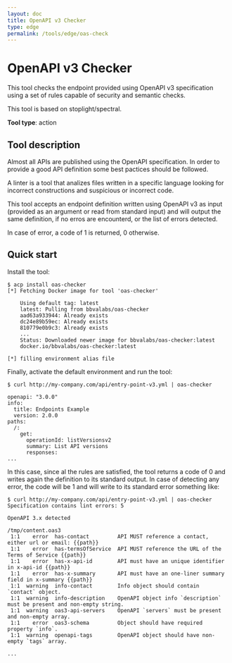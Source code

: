 ```yaml
---
layout: doc
title: OpenAPI v3 Checker
type: edge
permalink: /tools/edge/oas-check
---
```


# OpenAPI v3 Checker

This tool checks the endpoint provided using OpenAPI v3 specification
using a set of rules capable of security and semantic checks.

This tool is based on stoplight/spectral.

**Tool type**: action

## Tool description

Almost all APIs are published using the OpenAPI specification. In order to
provide a good API definition some best pactices should be followed.

A linter is a tool that analizes files written in a specific language looking
for incorrect constructions and suspicious or incorrect code.

This tool accepts an endpoint definition written using OpenAPI v3 as input
(provided as an argument or read from standard input) and will output the same
definition, if no erros are encounterd, or the list of errors detected.

In case of error, a code of 1 is returned, 0 otherwise.

## Quick start

Install the tool:

```console
$ acp install oas-checker
[*] Fetching Docker image for tool 'oas-checker'

    Using default tag: latest
    latest: Pulling from bbvalabs/oas-checker
    aad63a933944: Already exists
    dc24e89b59ec: Already exists
    810779e0b9c3: Already exists
    ...
    Status: Downloaded newer image for bbvalabs/oas-checker:latest
    docker.io/bbvalabs/oas-checker:latest

[*] filling environment alias file
```

Finally, activate the default environment and run the tool:

```console
$ curl http://my-company.com/api/entry-point-v3.yml | oas-checker

openapi: "3.0.0"
info:
  title: Endpoints Example
  version: 2.0.0
paths:
  /:
    get:
      operationId: listVersionsv2
      summary: List API versions
      responses:
...
```

In this case, since al the rules are satisfied,
the tool returns a code of 0 and writes again the definition to its standard
output. In case of detecting any error, the code will be 1 and will write to
its standard error something like:

```console
$ curl http://my-company.com/api/entry-point-v3.yml | oas-checker
Specification contains lint errors: 5

OpenAPI 3.x detected

/tmp/content.oas3
 1:1    error  has-contact         API MUST reference a contact, either url or email: {{path}}
 1:1    error  has-termsOfService  API MUST reference the URL of the Terms of Service {{path}}
 1:1    error  has-x-api-id        API must have an unique identifier in x-api-id {{path}}
 1:1    error  has-x-summary       API must have an one-liner summary field in x-summary {{path}}
 1:1  warning  info-contact        Info object should contain `contact` object.
 1:1  warning  info-description    OpenAPI object info `description` must be present and non-empty string.
 1:1  warning  oas3-api-servers    OpenAPI `servers` must be present and non-empty array.
 1:1    error  oas3-schema         Object should have required property `info`.
 1:1  warning  openapi-tags        OpenAPI object should have non-empty `tags` array.

...
```
